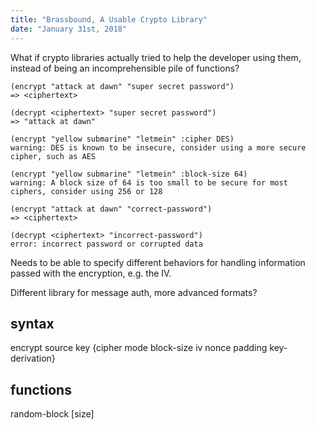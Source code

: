 ```yaml
---
title: "Brassbound, A Usable Crypto Library"
date: "January 31st, 2018"
---
```


What if crypto libraries actually tried to help the developer using them, instead of being an incomprehensible pile of functions?

```
(encrypt "attack at dawn" "super secret password")
=> <ciphertext>

(decrypt <ciphertext> "super secret password")
=> "attack at dawn"
```

```
(encrypt "yellow submarine" "letmein" :cipher DES)
warning: DES is known to be insecure, consider using a more secure cipher, such as AES

(encrypt "yellow submarine" "letmein" :block-size 64)
warning: A block size of 64 is too small to be secure for most ciphers, consider using 256 or 128
```

```
(encrypt "attack at dawn" "correct-password")
=> <ciphertext>

(decrypt <ciphertext> "incorrect-password")
error: incorrect password or corrupted data
```

Needs to be able to specify different behaviors for handling information passed with the encryption, e.g. the IV.

Different library for message auth, more advanced formats?

## syntax

encrypt source key {cipher mode block-size iv nonce padding key-derivation}

## functions

random-block [size]
